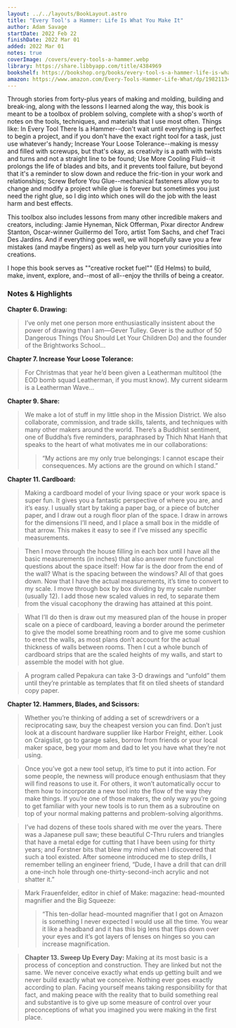 ```yaml
---
layout: ../../layouts/BookLayout.astro
title: "Every Tool's a Hammer: Life Is What You Make It"
author: Adam Savage
startDate: 2022 Feb 22
finishDate: 2022 Mar 01
added: 2022 Mar 01
notes: true
coverImage: /covers/every-tools-a-hammer.webp
library: https://share.libbyapp.com/title/4384969
bookshelf: https://bookshop.org/books/every-tool-s-a-hammer-life-is-what-you-make-it-9781508297857/9781982113483
amazon: https://www.amazon.com/Every-Tools-Hammer-Life-What/dp/1982113472
---
```


Through stories from forty-plus years of making and molding, building and break-ing, along with the lessons I learned along the way, this book is meant to be a toolbox of problem solving, complete with a shop's worth of notes on the tools, techniques, and materials that I use most often. Things like: In Every Tool There Is a Hammer--don't wait until everything is perfect to begin a project, and if you don't have the exact right tool for a task, just use whatever's handy; Increase Your Loose Tolerance--making is messy and filled with screwups, but that's okay, as creativity is a path with twists and turns and not a straight line to be found; Use More Cooling Fluid--it prolongs the life of blades and bits, and it prevents tool failure, but beyond that it's a reminder to slow down and reduce the fric-tion in your work and relationships; Screw Before You Glue--mechanical fasteners allow you to change and modify a project while glue is forever but sometimes you just need the right glue, so I dig into which ones will do the job with the least harm and best effects.

This toolbox also includes lessons from many other incredible makers and creators, including: Jamie Hyneman, Nick Offerman, Pixar director Andrew Stanton, Oscar-winner Guillermo del Toro, artist Tom Sachs, and chef Traci Des Jardins. And if everything goes well, we will hopefully save you a few mistakes (and maybe fingers) as well as help you turn your curiosities into creations.

I hope this book serves as ""creative rocket fuel"" (Ed Helms) to build, make, invent, explore, and--most of all--enjoy the thrills of being a creator.

### Notes & Highlights

**Chapter 6. Drawing:**
> I’ve only met one person more enthusiastically insistent about the power of drawing than I am—Gever Tulley. Gever is the author of 50 Dangerous Things (You Should Let Your Children Do) and the founder of the Brightworks School…

**Chapter 7. Increase Your Loose Tolerance:**
> For Christmas that year he’d been given a Leatherman multitool (the EOD bomb squad Leatherman, if you must know). My current sidearm is a Leatherman Wave…

**Chapter 9. Share:**
> We make a lot of stuff in my little shop in the Mission District. We also collaborate, commission, and trade skills, talents, and techniques with many other makers around the world. There’s a Buddhist sentiment, one of Buddha’s five reminders, paraphrased by Thich Nhat Hanh that speaks to the heart of what motivates me in our collaborations:
>>“My actions are my only true belongings: I cannot escape their consequences. My actions are the ground on which I stand.”

**Chapter 11. Cardboard:**
>Making a cardboard model of your living space or your work space is super fun. It gives you a fantastic perspective of where you are, and it’s easy. I usually start by taking a paper bag, or a piece of butcher paper, and I draw out a rough floor plan of the space. I draw in arrows for the dimensions I’ll need, and I place a small box in the middle of that arrow. This makes it easy to see if I’ve missed any specific measurements.

>Then I move through the house filling in each box until I have all the basic measurements (in inches) that also answer more functional questions about the space itself: How far is the door from the end of the wall? What is the spacing between the windows? All of that goes down. Now that I have the actual measurements, it’s time to convert to my scale. I move through box by box dividing by my scale number (usually 12). I add those new scaled values in red, to separate them from the visual cacophony the drawing has attained at this point.

>What I’ll do then is draw out my measured plan of the house in proper scale on a piece of cardboard, leaving a border around the perimeter to give the model some breathing room and to give me some cushion to erect the walls, as most plans don’t account for the actual thickness of walls between rooms. Then I cut a whole bunch of cardboard strips that are the scaled heights of my walls, and start to assemble the model with hot glue.

>A program called Pepakura can take 3-D drawings and “unfold” them until they’re printable as templates that fit on tiled sheets of standard copy paper.

**Chapter 12. Hammers, Blades, and Scissors:**
>Whether you’re thinking of adding a set of screwdrivers or a reciprocating saw, buy the cheapest version you can find. Don’t just look at a discount hardware supplier like Harbor Freight, either. Look on Craigslist, go to garage sales, borrow from friends or your local maker space, beg your mom and dad to let you have what they’re not using.

>Once you’ve got a new tool setup, it’s time to put it into action. For some people, the newness will produce enough enthusiasm that they will find reasons to use it. For others, it won’t automatically occur to them how to incorporate a new tool into the flow of the way they make things. If you’re one of those makers, the only way you’re going to get familiar with your new tools is to run them as a subroutine on top of your normal making patterns and problem-solving algorithms.

>I’ve had dozens of these tools shared with me over the years. There was a Japanese pull saw; these beautiful C-Thru rulers and triangles that have a metal edge for cutting that I have been using for thirty years; and Forstner bits that blew my mind when I discovered that such a tool existed. After someone introduced me to step drills, I remember telling an engineer friend, “Dude, I have a drill that can drill a one-inch hole through one-thirty-second-inch acrylic and not shatter it.”

>Mark Frauenfelder, editor in chief of Make: magazine: head-mounted magnifier and the Big Squeeze:
>>“This ten-dollar head-mounted magnifier that I got on Amazon is something I never expected I would use all the time. You wear it like a headband and it has this big lens that flips down over your eyes and it’s got layers of lenses on hinges so you can increase magnification.

> **Chapter 13. Sweep Up Every Day:**
>Making at its most basic is a process of conception and construction. They are linked but not the same. We never conceive exactly what ends up getting built and we never build exactly what we conceive. Nothing ever goes exactly according to plan. Facing yourself means taking responsibility for that fact, and making peace with the reality that to build something real and substantive is to give up some measure of control over your preconceptions of what you imagined you were making in the first place.
